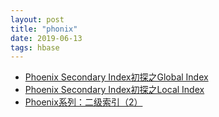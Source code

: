 ```yaml
---
layout: post
title: "phonix"
date: 2019-06-13
tags: hbase
---
```


* [Phoenix Secondary Index初探之Global Index](https://dequn.github.io/2016/08/29/Phoenix-Secondary-Index-Exploration-Global-Index/)
* [Phoenix Secondary Index初探之Local Index](https://dequn.github.io/2016/09/02/Phoenix-Secondary-Index-Exploration-Local-Index/)
* [Phoenix系列：二级索引（2）](https://www.cnblogs.com/haoxinyue/p/6747948.html)
